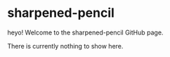 # sharpened-pencil

heyo! Welcome to the sharpened-pencil GitHub page.

There is currently nothing to show here.
